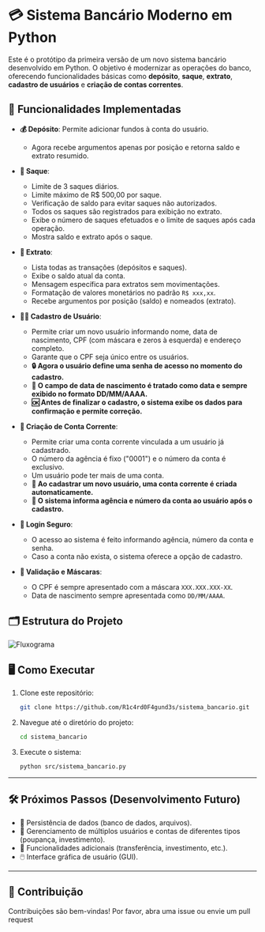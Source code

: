 # 💳 Sistema Bancário Moderno em Python

Este é o protótipo da primeira versão de um novo sistema bancário desenvolvido em Python. O objetivo é modernizar as operações do banco, oferecendo funcionalidades básicas como **depósito**, **saque**, **extrato**, **cadastro de usuários** e **criação de contas correntes**.

## 🚀 Funcionalidades Implementadas

- **💰 Depósito**: Permite adicionar fundos à conta do usuário.  
  - Agora recebe argumentos apenas por posição e retorna saldo e extrato resumido.

- **🏧 Saque**:
  - Limite de 3 saques diários.
  - Limite máximo de R$ 500,00 por saque.
  - Verificação de saldo para evitar saques não autorizados.
  - Todos os saques são registrados para exibição no extrato.
  - Exibe o número de saques efetuados e o limite de saques após cada operação.
  - Mostra saldo e extrato após o saque.

- **📄 Extrato**:
  - Lista todas as transações (depósitos e saques).
  - Exibe o saldo atual da conta.
  - Mensagem específica para extratos sem movimentações.
  - Formatação de valores monetários no padrão `R$ xxx,xx`.
  - Recebe argumentos por posição (saldo) e nomeados (extrato).

- **🧑‍💼 Cadastro de Usuário**:
  - Permite criar um novo usuário informando nome, data de nascimento, CPF (com máscara e zeros à esquerda) e endereço completo.
  - Garante que o CPF seja único entre os usuários.
  - **🔒 Agora o usuário define uma senha de acesso no momento do cadastro.**
  - **📅 O campo de data de nascimento é tratado como data e sempre exibido no formato DD/MM/AAAA.**
  - **🆗 Antes de finalizar o cadastro, o sistema exibe os dados para confirmação e permite correção.**

- **🏦 Criação de Conta Corrente**:
  - Permite criar uma conta corrente vinculada a um usuário já cadastrado.
  - O número da agência é fixo ("0001") e o número da conta é exclusivo.
  - Um usuário pode ter mais de uma conta.
  - **🔗 Ao cadastrar um novo usuário, uma conta corrente é criada automaticamente.**
  - **📢 O sistema informa agência e número da conta ao usuário após o cadastro.**

- **🔑 Login Seguro**:
  - O acesso ao sistema é feito informando agência, número da conta e senha.
  - Caso a conta não exista, o sistema oferece a opção de cadastro.

- **📝 Validação e Máscaras**:
  - O CPF é sempre apresentado com a máscara `XXX.XXX.XXX-XX`.
  - Data de nascimento sempre apresentada como `DD/MM/AAAA`.

## 🗂️ Estrutura do Projeto
![Fluxograma](/../../blob/main/images/fluxograma_sistema_bancario.png)

## 🖥️ Como Executar

1. Clone este repositório:

   ```bash
   git clone https://github.com/R1c4rd0F4gund3s/sistema_bancario.git
   ```

2. Navegue até o diretório do projeto:

   ```bash
   cd sistema_bancario
   ```

3. Execute o sistema:

   ```bash
   python src/sistema_bancario.py
   ```

------------

## 🛠️ Próximos Passos (Desenvolvimento Futuro)

- 💾 Persistência de dados (banco de dados, arquivos).
- 👥 Gerenciamento de múltiplos usuários e contas de diferentes tipos (poupança, investimento).
- 🔄 Funcionalidades adicionais (transferência, investimento, etc.).
- 🖱️ Interface gráfica de usuário (GUI).

------------

## 🤝 Contribuição

Contribuições são bem-vindas! Por favor, abra uma issue ou envie um pull request